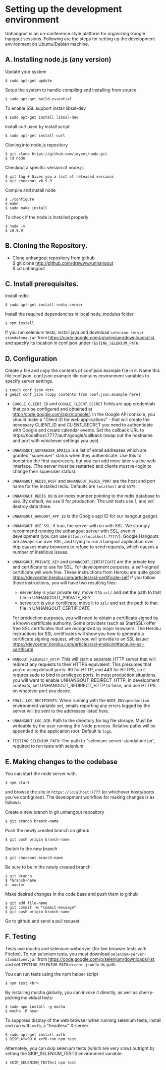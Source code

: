 Setting up the development environment
======================================

Unhangout is an un-conference style platform for organizing Google hangout sessions. Following are the steps for 
setting up the development environment on Ubuntu/Debian machine.

A. Installing node.js (any version)
-----------------------------------

Update your system

    $ sudo apt-get update
        
Setup the system to handle compiling and installing from source 

    $ sudo apt-get build-essential

To enable SSL support install libssl-dev 

    $ sudo apt-get install libssl-dev

Install curl used by install script

    $ sudo apt-get install curl

Cloning into node.js repository 

    $ git clone https://github.com/joyent/node.git  
    $ cd node 

Checkout a specific version of node.js 

    $ git tag # Gives you a list of released versions  
    $ git checkout v0.9.9 

Compile and install node 

    $ ./configure 
    $ make 
    $ sudo make install 

To check if the node is installed properly 

    $ node -v 
    $ v0.9.9
     
    
B. Cloning the Repository.
--------------------------

  - Clone unhangout repository from github <br>
    $ git clone http://github.com/drewww/unhangout <br>
    $ cd unhangout

C. Install prerequisites.
-------------------------

Install redis:

    $ sudo apt-get install redis-server 
    
Install the required dependencies in local node_modules folder

    $ npm install

If you run selenium tests, install java and download ``selenium-server-standalone.jar`` from https://code.google.com/p/selenium/downloads/list, and specify its location in conf.json under ``TESTING_SELENIUM_PATH``.


D. Configuration
----------------
    
Create a file and copy the contents of conf.json.example file in it. Name this file conf.json.  conf.json.example file contains environment variables to specify server settings.

    $ touch conf.json <br>
    $ gedit conf.json [copy contents from conf.json.example here]

  - ``GOOGLE_CLIENT_ID`` and ``GOOGLE_CLIENT_SECRET`` fields are app
    credentials that can be configured and obtained at
    http://code.google.com/apis/console/.  In the Google API console, you
    should make a "Client ID for web applications" - that will create the
    necessary CLIENT_ID and CLIENT_SECRET you need to authenticate with Google
    and create calendar events.  Set the callback URL to
    https://localhost:7777/auth/google/callback (swap out the hostname and port
    with whichever settings you use).

  - ``UNHANGOUT_SUPERUSER_EMAILS`` is a list of email addresses which are
    granted "superuser" status when they authenticate.  Use this to bootstrap
    the first superusers, but you can add more later via the web interface.
    (The server must be restarted and clients must re-login to change their
    superuser status).
  - ``UNHANGOUT_REDIS_HOST`` and ``UNHANGOUT_REDIS_PORT`` are the host and port
    name for the installed redis.  Defaults are ``localhost`` and ``6379``.
  - ``UNHANOGUT_REDIS_DB`` is an index number pointing to the redis database to
    use. By default, we use 0 for production.  The unit tests use 1, and will
    destroy data there.
  - ``UNHANGOUT_HANGOUT_APP_ID`` is the Google app ID for our hangout gadget.
  - ``UNHANGOUT_USE_SSL``: if true, the server will run with SSL.  We strongly
    recommend running the unhangout server with SSL, even in development (you
    can use ``https://localhost:7777/``).  Google Hangouts are always run over
    SSL, and trying to run a hangout application over http causes many browsers
    to refuse to send requests, which causes a number of insidious issues. 
  - ``UNHANGOUT_PRIVATE_KEY`` and ``UNHANGOUT_CERTIFICATE`` are the private key
    and certificate to use for SSL.  For development purposes, a self-signed
    certificate will work fine. These instructions from Heroku are quite good:
    https://devcenter.heroku.com/articles/ssl-certificate-self If you follow
    those instructions, you will have two resulting files:
      - server.key is your private key, move it to `ssl/` and set the path to that file in UNHANGOUT_PRIVATE_KEY
      - server.crt is your certificate, move it to `ssl/` and set the path to that file in UNHANGOUT_CERTIFICATE

    For production purposes, you will need to obtain a certificate signed by a
    known certificate authority. Some providers (such as StartSSL) offer free
    SSL certificates that are recognized by major browsers.  The Heroku
    instructions for SSL certificates will show you how to generate a
    certificate signing request, which you will provide to an SSL issuer:
    https://devcenter.heroku.com/articles/ssl-endpoint#acquire-ssl-certificate

  - ``HANGOUT_REDIRECT_HTTP``: This will start a separate HTTP server that will
    redirect any requests to their HTTPS equivalent. This presumes that you're
    using default ports: 80 for HTTP, and 443 for HTTPS, so it requres sudo to
    bind to privileged ports. In most production situations, you will want to
    enable UNHANGOUT_REDIRECT_HTTP. In development contexts, set
    UNHANGOUT_REDIRECT_HTTP to false, and use HTTPS on whatever port you
    desire.

  - ``EMAIL_LOG_RECIPIENTS``: When running with the ``NODE_ENV=production``
    environment variable set, emails reporting any errors logged by the server
    will be sent to the addresses listed here.

  - ``UNHANGOUT_LOG_DIR``: Path to the directory for log file storage. Must be
    writeable by the user running the Node process. Relative paths will be
    appended to the application root. Default is ``logs``.

  - ``TESTING_SELENIUM_PATH``: The path to "selenium-server-standalone.jar",
    required to run tests with selenium.

E. Making changes to the codebase
---------------------------------

You can start the node server with:

    $ npm start

and browse the site in ``https://localhost:7777`` (or whichever hosts/ports
you've configured).  The development workflow for making changes is as follows:

Create a new branch in git unhangout repository

    $ git branch branch-name

Push the newly created branch on github

    $ git push origin branch-name

Switch to the new branch

    $ git checkout branch-name

Be sure to be in the newly created branch

    $ git branch
    $ *branch-name
    $  master 

Make desired changes in the code base and push them to github <br>

    $ git add file-name
    $ git commit -m "commit-message"
    $ git push origin branch-name

Go to github and send a pull request. 

F. Testing
----------

Tests use mocha and selenium-webdriver (for live browser tests with Firefox).  To run selenium tests, you must download ``selenium-server-standalone.jar`` from https://code.google.com/p/selenium/downloads/list, and set ``TESTING_SELENIUM_PATH`` in ``conf.json`` to its path. 

You can run tests using the npm helper script <br>

    $ npm test <br>

By installing mocha globally, you can invoke it directly, as well as cherry-picking individual tests:

    $ sudo npm install -g mocha
    $ mocha -R nyan

To suppress display of the web browser when running selenium tests, install and run with ``xvfb``, a "headless" X-server:

    $ sudo apt-get install xvfb
    $ DISPLAY=99.0 xvfb-run npm test

Alternately, you can skip selenium tests (which are very slow) outright by setting the SKIP_SELENIUM_TESTS environment variable:

    $ SKIP_SELENIUM_TESTS=1 npm test

